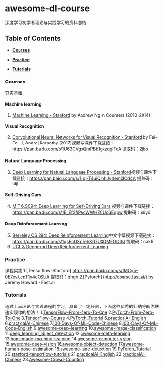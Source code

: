# awesome-dl-course
深度学习初学者理论与实践学习的资料总结

## Table of Contents

* **[Courses](#courses)**  

* **[Practice](#practice)** 

* **[Tutorials](#tutorials)**

### Courses
夯实基础
#### Machine learning
1.  [Machine Learning - Stanford](https://class.coursera.org/ml-005) by Andrew Ng in Coursera (2010-2014) 
#### Visual Recognition
2.  [Convolutional Neural Networks for Visual Recognition - Stanford](http://vision.stanford.edu/teaching/cs231n/syllabus.html) by Fei-Fei Li, Andrej Karpathy (2017)视频与课件下载链接：https://pan.baidu.com/s/1U63CVgsQmPBb1gxzqglTcA 提取码：2jbo 
#### Natural Language Processing
3.  [Deep Learning for Natural Language Processing - Stanford](http://cs224d.stanford.edu/)视频与课件下载链接：https://pan.baidu.com/s/1-gi-T4uiQmhJy4em0ICd4A 提取码：hljl 
#### Self-Driving Cars
4.  [MIT 6.S094: Deep Learning for Self-Driving Cars](http://selfdrivingcars.mit.edu/) 视频与课件下载链接：https://pan.baidu.com/s/1E_Ef2fiPAcWWHZCUc6Eqpw 提取码：s6yd 
#### Deep Reinforcement Learning
5.  [Berkeley CS 294: Deep Reinforcement Learning](http://rll.berkeley.edu/deeprlcourse/)中文字幕视频下载链接：https://pan.baidu.com/s/1qsEcDXpTehKR7USDMFOQ3Q 提取码：cak6 
6.  [UCL & Deepmind Deep Reinforcement Learning](https://space.bilibili.com/74997410/)

### Practice
课程实践
1.[Tensorflow-Stanford] https://pan.baidu.com/s/1MCy5-0E7ovUcnT1y4cOSUA  提取码：qhgb
2.[Pytorch] (http://course.fast.ai/) by Jeremy Howard - Fast.ai

### Tutorials
通过上面理论与实践课程的学习，具备了一定经验，下面这些优秀的归纳将助你快速实现你的想法！
1.[TensorFlow-From-Zero-To-One](https://github.com/amusi/TensorFlow-From-Zero-To-One)
2.[PyTorch-From-Zero-To-One](https://github.com/amusi/PyTorch-From-Zero-To-One)
3.[TensorFlow-Course](https://github.com/machinelearningmindset/TensorFlow-Course)
4.[PyTorch_Tutorial](https://github.com/tensor-yu/PyTorch_Tutorial)
5.[practicalAI-English](https://github.com/GokuMohandas/practicalAI)
6.[practicalAI-Chinese](https://github.com/MLEveryday/practicalAI-cn)
7.[100-Days-Of-ML-Code-Chinese](https://github.com/MLEveryday/)
8.[100-Days-Of-ML-Code-English](https://github.com/Avik-Jain/100-Days-Of-ML-Code)
9.[awesome-deep-learning](https://github.com/ChristosChristofidis/awesome-deep-learning)
10.[awesome-image-classification](https://github.com/weiaicunzai/awesome-image-classification)
11.[deep_learning_object_detection](https://github.com/hoya012/deep_learning_object_detection)
12.[awesome-meta-learning](https://github.com/dragen1860/awesome-meta-learning)
13.[homemade-machine-learning](https://github.com/trekhleb/homemade-machine-learning)
14.[awesome-computer-vision](https://github.com/jbhuang0604/awesome-computer-vision)
15.[awesome-deep-vision](https://github.com/kjw0612/awesome-deep-vision)
16.[awesome-object-detection](https://github.com/amusi/awesome-object-detection)
17.[awesome-human-pose-estimation](https://github.com/cbsudux/awesome-human-pose-estimation)
18.[awesome-lane-detection](https://github.com/amusi/awesome-lane-detection)
19.[PyTorch_Tutorial](https://github.com/tensor-yu/PyTorch_Tutorial)
20.[stanford-tensorflow-tutorials](https://github.com/chiphuyen/stanford-tensorflow-tutorials)
21.[practicalAI-English](https://github.com/GokuMohandas/practicalAI)
22.[practicalAI-Chinese](https://github.com/MLEveryday/practicalAI-cn)
23.[Awesome-Crowd-Counting](https://github.com/gjy3035/Awesome-Crowd-Counting)

